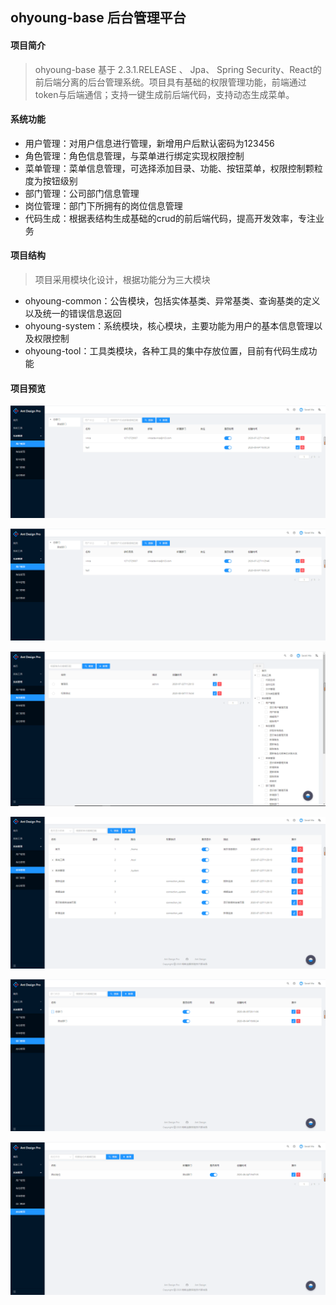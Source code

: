 ## **ohyoung-base 后台管理平台**

#### 项目简介



> ohyoung-base 基于 2.3.1.RELEASE 、 Jpa、 Spring Security、React的前后端分离的后台管理系统。项目具有基础的权限管理功能，前端通过token与后端通信；支持一键生成前后端代码，支持动态生成菜单。


#### 系统功能

- 用户管理：对用户信息进行管理，新增用户后默认密码为123456
- 角色管理：角色信息管理，与菜单进行绑定实现权限控制
- 菜单管理：菜单信息管理，可选择添加目录、功能、按钮菜单，权限控制颗粒度为按钮级别
- 部门管理：公司部门信息管理
- 岗位管理：部门下所拥有的岗位信息管理
- 代码生成：根据表结构生成基础的crud的前后端代码，提高开发效率，专注业务

#### 项目结构

> 项目采用模块化设计，根据功能分为三大模块

- ohyoung-common：公告模块，包括实体基类、异常基类、查询基类的定义以及统一的错误信息返回
- ohyoung-system：系统模块，核心模块，主要功能为用户的基本信息管理以及权限控制
- ohyoung-tool：工具类模块，各种工具的集中存放位置，目前有代码生成功能
#### 项目预览

![image-20201014230231860](./images/image-20201014230231860.png)

![image-20201014230235487](.\images\image-20201014230235487.png)

![image-20201014230317200](.\images\image-20201014230317200.png)

![image-20201014230325684](.\images\image-20201014230325684.png)

![image-20201014230334300](.\images\image-20201014230334300.png)

![image-20201014230342469](.\images\image-20201014230342469.png)
